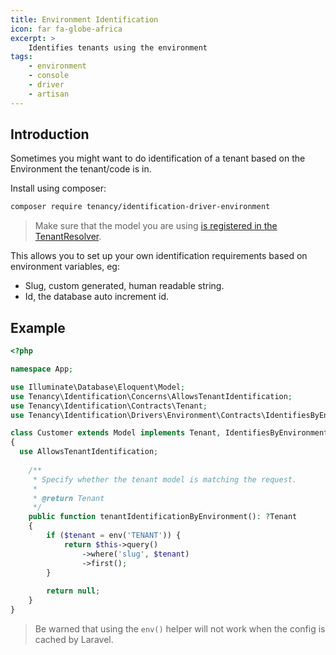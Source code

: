 ```yaml
---
title: Environment Identification
icon: far fa-globe-africa
excerpt: >
    Identifies tenants using the environment
tags:
    - environment
    - console
    - driver
    - artisan
---
```


## Introduction
Sometimes you might want to do identification of a tenant based on the Environment the tenant/code is in.

Install using composer:

```bash
composer require tenancy/identification-driver-environment
```
> Make sure that the model you are using [is registered in the TenantResolver](identification-general).

This allows you to set up your own identification requirements based on environment variables, eg:

* Slug, custom generated, human readable string.
* Id, the database auto increment id.

## Example
```php
<?php

namespace App;

use Illuminate\Database\Eloquent\Model;
use Tenancy\Identification\Concerns\AllowsTenantIdentification;
use Tenancy\Identification\Contracts\Tenant;
use Tenancy\Identification\Drivers\Environment\Contracts\IdentifiesByEnvironment;

class Customer extends Model implements Tenant, IdentifiesByEnvironment
{
  use AllowsTenantIdentification;
  
    /**
     * Specify whether the tenant model is matching the request.
     *
     * @return Tenant
     */
    public function tenantIdentificationByEnvironment(): ?Tenant
    {
        if ($tenant = env('TENANT')) {
            return $this->query()
                ->where('slug', $tenant)
                ->first();
        }
        
        return null;
    }
}
```

> Be warned that using the `env()` helper will not work when the config is cached by Laravel.
